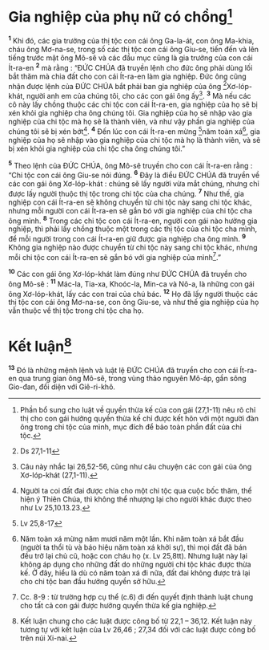 # Gia nghiệp của phụ nữ có chồng[^1]
<sup><b>1</b></sup> Khi đó, các gia trưởng của thị tộc con cái ông Ga-la-át, con ông Ma-khia, cháu ông Mơ-na-se, trong số các thị tộc con cái ông Giu-se, tiến đến và lên tiếng trước mặt ông Mô-sê và các đầu mục cũng là gia trưởng của con cái Ít-ra-en <sup><b>2</b></sup> mà rằng : “ĐỨC CHÚA đã truyền lệnh cho đức ông phải dùng lối bắt thăm mà chia đất cho con cái Ít-ra-en làm gia nghiệp. Đức ông cũng nhận được lệnh của ĐỨC CHÚA bắt phải ban gia nghiệp của ông [^1*]Xơ-lóp-khát, người anh em của chúng tôi, cho các con gái ông ấy[^2]. <sup><b>3</b></sup> Mà nếu các cô này lấy chồng thuộc các chi tộc con cái Ít-ra-en, gia nghiệp của họ sẽ bị xén khỏi gia nghiệp cha ông chúng tôi. Gia nghiệp của họ sẽ nhập vào gia nghiệp của chi tộc mà họ sẽ là thành viên, và như vậy phần gia nghiệp của chúng tôi sẽ bị xén bớt[^3]. <sup><b>4</b></sup> Đến lúc con cái Ít-ra-en mừng [^2*]năm toàn xá[^4], gia nghiệp của họ sẽ nhập vào gia nghiệp của chi tộc mà họ là thành viên, và sẽ bị xén khỏi gia nghiệp của chi tộc cha ông chúng tôi.”

<sup><b>5</b></sup> Theo lệnh của ĐỨC CHÚA, ông Mô-sê truyền cho con cái Ít-ra-en rằng : “Chi tộc con cái ông Giu-se nói đúng. <sup><b>6</b></sup> Đây là điều ĐỨC CHÚA đã truyền về các con gái ông Xơ-lóp-khát : chúng sẽ lấy người vừa mắt chúng, nhưng chỉ được lấy người thuộc thị tộc trong chi tộc của cha chúng. <sup><b>7</b></sup> Như thế, gia nghiệp con cái Ít-ra-en sẽ không chuyển từ chi tộc này sang chi tộc khác, nhưng mỗi người con cái Ít-ra-en sẽ gắn bó với gia nghiệp của chi tộc cha ông mình. <sup><b>8</b></sup> Trong các chi tộc con cái Ít-ra-en, người con gái nào hưởng gia nghiệp, thì phải lấy chồng thuộc một trong các thị tộc của chi tộc cha mình, để mỗi người trong con cái Ít-ra-en giữ được gia nghiệp cha ông mình. <sup><b>9</b></sup> Không gia nghiệp nào được chuyển từ chi tộc này sang chi tộc khác, nhưng mỗi chi tộc con cái Ít-ra-en sẽ gắn bó với gia nghiệp của mình[^5].”

<sup><b>10</b></sup> Các con gái ông Xơ-lóp-khát làm đúng như ĐỨC CHÚA đã truyền cho ông Mô-sê : <sup><b>11</b></sup> Mác-la, Tia-xa, Khoóc-la, Min-ca và Nô-a, là những con gái ông Xơ-lóp-khát, lấy các con trai của chú bác. <sup><b>12</b></sup> Họ đã lấy người thuộc các thị tộc con cái ông Mơ-na-se, con ông Giu-se, và như thế gia nghiệp của họ vẫn thuộc về thị tộc trong chi tộc cha họ.

# Kết luận[^6]
<sup><b>13</b></sup> Đó là những mệnh lệnh và luật lệ ĐỨC CHÚA đã truyền cho con cái Ít-ra-en qua trung gian ông Mô-sê, trong vùng thảo nguyên Mô-áp, gần sông Gio-đan, đối diện với Giê-ri-khô.

[^1]: Phần bổ sung cho luật về quyền thừa kế của con gái (27,1-11) nêu rõ chỉ thị cho con gái hưởng quyền thừa kế chỉ được kết hôn với một người đàn ông trong chi tộc của mình, mục đích để bảo toàn phần đất của chi tộc.
[^2]: Câu này nhắc lại 26,52-56, cũng như câu chuyện các con gái của ông Xơ-lóp-khát (27,1-11).
[^3]: Người ta coi đất đai được chia cho một chi tộc qua cuộc bốc thăm, thể hiện ý Thiên Chúa, thì không thể nhượng lại cho người khác được theo như Lv 25,10.13.23.
[^4]: Năm toàn xá mừng năm mươi năm một lần. Khi năm toàn xá bắt đầu (người ta thổi tù và báo hiệu năm toàn xá khởi sự), thì mọi đất đã bán đều trở lại chủ cũ, hoặc con cháu họ (x. Lv 25,8tt). Nhưng luật này lại không áp dụng cho những đất do những người chi tộc khác được thừa kế. Ở đây, hiểu là dù có năm toàn xá đi nữa, đất đai không được trả lại cho chi tộc ban đầu hưởng quyền sở hữu.
[^5]: Cc. 8-9 : từ trường hợp cụ thể (c.6) đi đến quyết định thành luật chung cho tất cả con gái được hưởng quyền thừa kế gia nghiệp.
[^6]: Kết luận chung cho các luật được công bố từ 22,1 – 36,12. Kết luận này tương tự với kết luận của Lv 26,46 ; 27,34 đối với các luật được công bố trên núi Xi-nai.
[^1*]: Ds 27,1-11
[^2*]: Lv 25,8-17
